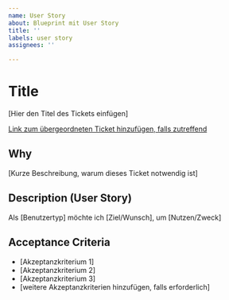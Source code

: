 ```yaml
---
name: User Story
about: Blueprint mit User Story
title: ''
labels: user story
assignees: ''

---
```


# Title
[Hier den Titel des Tickets einfügen]

[Link zum übergeordneten Ticket hinzufügen, falls
zutreffend](Adresse)

## Why
[Kurze Beschreibung, warum dieses Ticket notwendig ist]

## Description (User Story)
Als [Benutzertyp] möchte ich [Ziel/Wunsch], um [Nutzen/Zweck]

## Acceptance Criteria
- [Akzeptanzkriterium 1]
- [Akzeptanzkriterium 2]
- [Akzeptanzkriterium 3]
- [weitere Akzeptanzkriterien hinzufügen, falls erforderlich]
